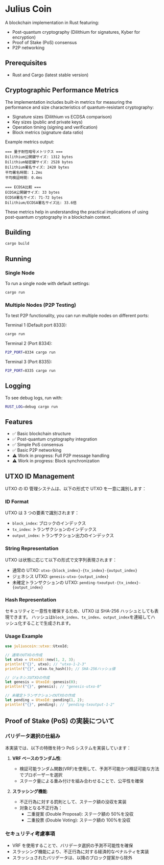 # Julius Coin

A blockchain implementation in Rust featuring:

- Post-quantum cryptography (Dilithium for signatures, Kyber for encryption)
- Proof of Stake (PoS) consensus
- P2P networking

## Prerequisites

- Rust and Cargo (latest stable version)

## Cryptographic Performance Metrics

The implementation includes built-in metrics for measuring the performance and size characteristics of quantum-resistant cryptography:

- Signature sizes (Dilithium vs ECDSA comparison)
- Key sizes (public and private keys)
- Operation timing (signing and verification)
- Block metrics (signature data ratio)

Example metrics output:

```
=== 量子耐性暗号メトリクス ===
Dilithium公開鍵サイズ: 1312 bytes
Dilithium秘密鍵サイズ: 2528 bytes
Dilithium署名サイズ: 2420 bytes
平均署名時間: 1.2ms
平均検証時間: 0.4ms

=== ECDSA比較 ===
ECDSA公開鍵サイズ: 33 bytes
ECDSA署名サイズ: 71-72 bytes
Dilithium/ECDSA署名サイズ比: 33.6倍
```

These metrics help in understanding the practical implications of using post-quantum cryptography in a blockchain context.

## Building

```bash
cargo build
```

## Running

### Single Node

To run a single node with default settings:

```bash
cargo run
```

### Multiple Nodes (P2P Testing)

To test P2P functionality, you can run multiple nodes on different ports:

Terminal 1 (Default port 8333):

```bash
cargo run
```

Terminal 2 (Port 8334):

```bash
P2P_PORT=8334 cargo run
```

Terminal 3 (Port 8335):

```bash
P2P_PORT=8335 cargo run
```

## Logging

To see debug logs, run with:

```bash
RUST_LOG=debug cargo run
```

## Features

- ✅ Basic blockchain structure
- ✅ Post-quantum cryptography integration
- ✅ Simple PoS consensus
- ✅ Basic P2P networking
- ⚠️ Work in progress: Full P2P message handling
- ⚠️ Work in progress: Block synchronization

## UTXO ID Management

UTXO の ID 管理システムは、以下の形式で UTXO を一意に識別します：

### ID Format

UTXO は 3 つの要素で識別されます：

- `block_index`: ブロックのインデックス
- `tx_index`: トランザクションのインデックス
- `output_index`: トランザクション出力のインデックス

### String Representation

UTXO は状態に応じて以下の形式で文字列表現されます：

- 通常の UTXO: `utxo-{block_index}-{tx_index}-{output_index}`
- ジェネシス UTXO: `genesis-utxo-{output_index}`
- 未確定トランザクションの UTXO: `pending-txoutput-{tx_index}-{output_index}`

### Hash Representation

セキュリティと一意性を確保するため、UTXO は SHA-256 ハッシュとしても表現できます。
ハッシュは`block_index`、`tx_index`、`output_index`を連結してハッシュ化することで生成されます。

### Usage Example

```rust
use juliuscoin::utxo::UtxoId;

// 通常のUTXOの作成
let utxo = UtxoId::new(1, 2, 3);
println!("{}", utxo); // "utxo-1-2-3"
println!("{}", utxo.to_hash()); // SHA-256ハッシュ値

// ジェネシスUTXOの作成
let genesis = UtxoId::genesis(0);
println!("{}", genesis); // "genesis-utxo-0"

// 未確定トランザクションのUTXOの作成
let pending = UtxoId::pending(1, 2);
println!("{}", pending); // "pending-txoutput-1-2"
```

## Proof of Stake (PoS) の実装について

### バリデータ選択の仕組み

本実装では、以下の特徴を持つ PoS システムを実装しています：

1. **VRF ベースのランダム性**:

   - 検証可能ランダム関数(VRF)を使用して、予測不可能かつ検証可能な方法でプロポーザーを選択
   - ステーク量による重み付けを組み合わせることで、公平性を確保

2. **スラッシング機能**:
   - 不正行為に対する罰則として、ステーク額の没収を実装
   - 対象となる不正行為：
     - 二重提案 (Double Proposal): ステーク額の 50%を没収
     - 二重投票 (Double Voting): ステーク額の 100%を没収

### セキュリティ考慮事項

- VRF を使用することで、バリデータ選択の予測不可能性を確保
- スラッシング機能により、不正行為に対する経済的なペナルティを実装
- スラッシュされたバリデータは、以降のブロック提案から除外
